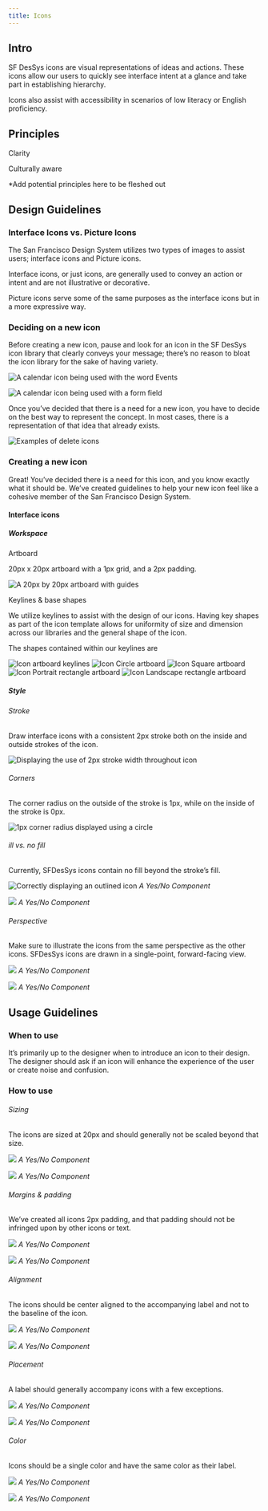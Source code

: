 ```yaml
---
title: Icons
---
```


## Intro

SF DesSys icons are visual representations of ideas and actions. These icons allow our users to quickly see interface intent at a glance and take part in establishing hierarchy.

Icons also assist with accessibility in scenarios of low literacy or English proficiency.

## Principles

Clarity

Culturally aware

*Add potential principles here to be fleshed out

## Design Guidelines

### Interface Icons vs. Picture Icons

The San Francisco Design System utilizes two types of images to assist users; interface icons and Picture icons.

Interface icons, or just icons, are generally used to convey an action or intent and are not illustrative or decorative.

Picture icons serve some of the same purposes as the interface icons but in a more expressive way.

### Deciding on a new icon

Before creating a new icon, pause and look for an icon in the SF DesSys icon library that clearly conveys your message; there’s no reason to bloat the icon library for the sake of having variety.

![A calendar icon being used with the word Events](/assets/need-for-new-icon-1.png)

![A calendar icon being used with a form field](/assets/need-for-new-icon-2.png)

Once you’ve decided that there is a need for a new icon, you have to decide on the best way to represent the concept. In most cases, there is a representation of that idea that already exists.

![Examples of delete icons](/assets/delete-/assets/)

### Creating a new icon

Great! You’ve decided there is a need for this icon, and you know exactly what it should be. We’ve created guidelines to help your new icon feel like a cohesive member of the San Francisco Design System.

#### Interface icons

##### Workspace

Artboard

20px x 20px artboard with a 1px grid, and a 2px padding.

![A 20px by 20px artboard with guides](/assets/icon-full-artboard.png)

Keylines & base shapes

We utilize keylines to assist with the design of our icons. Having key shapes as part of the icon template allows for uniformity of size and dimension across our libraries and the general shape of the icon.

The shapes contained within our keylines are

![Icon artboard keylines](/assets/icon-keylines.png)
![Icon Circle artboard](/assets/icon-base-circle.png)
![Icon Square artboard](/assets/icon-base-square.png)
![Icon Portrait rectangle artboard](/assets/icon-base-portrait.png)
![Icon Landscape rectangle artboard](/assets/icon-base-landscape.png)

##### Style

###### Stroke

Draw interface icons with a consistent 2px stroke both on the inside and outside strokes of the icon.

![Displaying the use of 2px stroke width throughout icon](/assets/icon-stroke-width.png)

###### Corners

The corner radius on the outside of the stroke is 1px, while on the inside of the stroke is 0px.

![1px corner radius displayed using a circle](/assets/icon-corner-radius.png)

###### ill vs. no fill

Currently, SFDesSys icons contain no fill beyond the stroke’s fill.

![Correctly displaying an outlined icon](/assets/icon-outline.png)
*A Yes/No Component*

![](/assets/icon-filled.png)
*A Yes/No Component*

###### Perspective

Make sure to illustrate the icons from the same perspective as the other icons. SFDesSys icons are drawn in a single-point, forward-facing view.

![](/assets/icon-perspective-correct.png)
*A Yes/No Component*

![](/assets/icon-perspective-incorrect.png)
*A Yes/No Component*

## Usage Guidelines

### When to use

It’s primarily up to the designer when to introduce an icon to their design. The designer should ask if an icon will enhance the experience of the user or create noise and confusion.

### How to use

###### Sizing

The icons are sized at 20px and should generally not be scaled beyond that size.

![](/assets/icon-size-correct.png)
*A Yes/No Component*

![](/assets/icon-size-incorrect.png)
*A Yes/No Component*

###### Margins & padding

We’ve created all icons 2px padding, and that padding should not be infringed upon by other icons or text.

![](/assets/icon-margin-correct.png)
*A Yes/No Component*

![](/assets/icon-margin-incorrect.png)
*A Yes/No Component*

###### Alignment

The icons should be center aligned to the accompanying label and not to the baseline of the icon.

![](/assets/icon-alignment-correct.png)
*A Yes/No Component*

![](/assets/icon-alignment-incorrect.png)
*A Yes/No Component*

###### Placement

A label should generally accompany icons with a few exceptions.

![](/assets/icon-label-correct.png)
*A Yes/No Component*

![](/assets/icon-label-incorrect.png)
*A Yes/No Component*

###### Color

Icons should be a single color and have the same color as their label.

![](/assets/icon-color-correct.png)
*A Yes/No Component*

![](/assets/icon-color-incorrect.png)
*A Yes/No Component*
